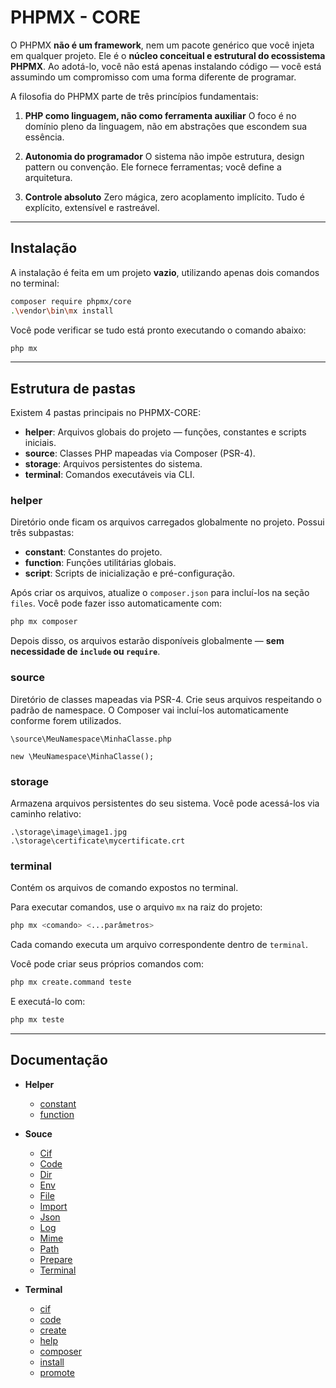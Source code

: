 # PHPMX - CORE

O PHPMX **não é um framework**, nem um pacote genérico que você injeta em qualquer projeto. Ele é o **núcleo conceitual e estrutural do ecossistema PHPMX**. Ao adotá-lo, você não está apenas instalando código — você está assumindo um compromisso com uma forma diferente de programar.

A filosofia do PHPMX parte de três princípios fundamentais:

1. **PHP como linguagem, não como ferramenta auxiliar**
   O foco é no domínio pleno da linguagem, não em abstrações que escondem sua essência.

2. **Autonomia do programador**
   O sistema não impõe estrutura, design pattern ou convenção. Ele fornece ferramentas; você define a arquitetura.

3. **Controle absoluto**
   Zero mágica, zero acoplamento implícito. Tudo é explícito, extensível e rastreável.

---

## Instalação

A instalação é feita em um projeto **vazio**, utilizando apenas dois comandos no terminal:

```bash
composer require phpmx/core
.\vendor\bin\mx install
```

Você pode verificar se tudo está pronto executando o comando abaixo:

```bash
php mx
```

---

## Estrutura de pastas

Existem 4 pastas principais no PHPMX-CORE:

- **helper**: Arquivos globais do projeto — funções, constantes e scripts iniciais.
- **source**: Classes PHP mapeadas via Composer (PSR-4).
- **storage**: Arquivos persistentes do sistema.
- **terminal**: Comandos executáveis via CLI.

### helper

Diretório onde ficam os arquivos carregados globalmente no projeto. Possui três subpastas:

- **constant**: Constantes do projeto.
- **function**: Funções utilitárias globais.
- **script**: Scripts de inicialização e pré-configuração.

Após criar os arquivos, atualize o `composer.json` para incluí-los na seção `files`. Você pode fazer isso automaticamente com:

```bash
php mx composer
```

Depois disso, os arquivos estarão disponíveis globalmente — **sem necessidade de `include` ou `require`**.

### source

Diretório de classes mapeadas via PSR-4.
Crie seus arquivos respeitando o padrão de namespace. O Composer vai incluí-los automaticamente conforme forem utilizados.

```text
\source\MeuNamespace\MinhaClasse.php

new \MeuNamespace\MinhaClasse();
```

### storage

Armazena arquivos persistentes do seu sistema. Você pode acessá-los via caminho relativo:

```text
.\storage\image\image1.jpg
.\storage\certificate\mycertificate.crt
```

### terminal

Contém os arquivos de comando expostos no terminal.

Para executar comandos, use o arquivo `mx` na raiz do projeto:

```bash
php mx <comando> <...parâmetros>
```

Cada comando executa um arquivo correspondente dentro de `terminal`.

Você pode criar seus próprios comandos com:

```bash
php mx create.command teste
```

E executá-lo com:

```bash
php mx teste
```

---

## Documentação

- **Helper**

  - [constant](./.doc/helper/constant.md)
  - [function](./.doc/helper/function.md)

- **Souce**

  - [Cif](./.doc/source/cif.md)
  - [Code](./.doc/source/code.md)
  - [Dir](./.doc/source/dir.md)
  - [Env](./.doc/source/env.md)
  - [File](./.doc/source/file.md)
  - [Import](./.doc/source/import.md)
  - [Json](./.doc/source/json.md)
  - [Log](./.doc/source/log.md)
  - [Mime](./.doc/source/mime.md)
  - [Path](./.doc/source/path.md)
  - [Prepare](./.doc/source/prepare.md)
  - [Terminal](./.doc/source/terminal.md)

- **Terminal**

  - [cif](./doc/terminal/cif.md)
  - [code](./doc/terminal/code.md)
  - [create](./doc/terminal/create.md)
  - [help](./doc/terminal/help.md)
  - [composer](./doc/terminal/composer.md)
  - [install](./doc/terminal/install.md)
  - [promote](./doc/terminal/promote.md)
